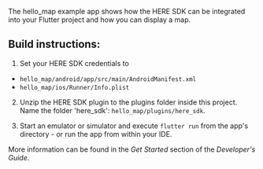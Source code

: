 The hello_map example app shows how the HERE SDK can be integrated into your Flutter project and how you can display a map.

Build instructions:
-------------------

1) Set your HERE SDK credentials to
- `hello_map/android/app/src/main/AndroidManifest.xml`
- `hello_map/ios/Runner/Info.plist`

2) Unzip the HERE SDK plugin to the plugins folder inside this project. Name the folder 'here_sdk': `hello_map/plugins/here_sdk`.

3) Start an emulator or simulator and execute `flutter run` from the app's directory - or run the app from within your IDE.

More information can be found in the _Get Started_ section of the _Developer's Guide_.
